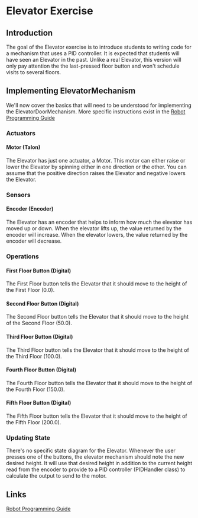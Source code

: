 # Elevator Exercise

## Introduction
The goal of the Elevator exercise is to introduce students to writing code for a mechanism that uses a PID controller.  It is expected that students will have seen an Elevator in the past.  Unlike a real Elevator, this version will only pay attention the the last-pressed floor button and won't schedule visits to several floors.

## Implementing ElevatorMechanism
We'll now cover the basics that will need to be understood for implementing the ElevatorDoorMechanism.  More specific instructions exist in the [Robot Programming Guide](#/Robot%20Programming%20Guide.md)

### Actuators
#### Motor (Talon)
The Elevator has just one actuator, a Motor.  This motor can either raise or lower the Elevator by spinning either in one direction or the other.  You can assume that the positive direction raises the Elevator and negative lowers the Elevator.

### Sensors
#### Encoder (Encoder)
The Elevator has an encoder that helps to inform how much the elevator has moved up or down.  When the elevator lifts up, the value returned by the encoder will increase.  When the elevator lowers, the value returned by the encoder will decrease.

### Operations
#### First Floor Button (Digital)
The First Floor button tells the Elevator that it should move to the height of the First Floor (0.0).

#### Second Floor Button (Digital)
The Second Floor button tells the Elevator that it should move to the height of the Second Floor (50.0).

#### Third Floor Button (Digital)
The Third Floor button tells the Elevator that it should move to the height of the Third Floor (100.0).

#### Fourth Floor Button (Digital)
The Fourth Floor button tells the Elevator that it should move to the height of the Fourth Floor (150.0).

#### Fifth Floor Button (Digital)
The Fifth Floor button tells the Elevator that it should move to the height of the Fifth Floor (200.0).

### Updating State
There's no specific state diagram for the Elevator.  Whenever the user presses one of the buttons, the elevator mechanism should note the new desired height.  It will use that desired height in addition to the current height read from the encoder to provide to a PID controller (PIDHandler class) to calculate the output to send to the motor.

## Links
[Robot Programming Guide](/Robot%20Programming%20Guide.md)
